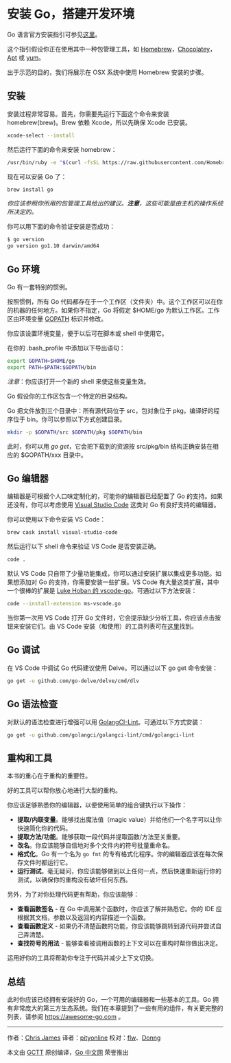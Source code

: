 # 安装 Go，搭建开发环境

Go 语言官方安装指引可参见[这里](https://golang.org/doc/install)。

这个指引假设你正在使用其中一种包管理工具，如 [Homebrew](https://brew.sh)，[Chocolatey](https://chocolatey.org)，[Apt](https://help.ubuntu.com/community/AptGet/Howto) 或 [yum](https://access.redhat.com/solutions/9934)。

出于示范的目的，我们将展示在 OSX 系统中使用 Homebrew 安装的步骤。

## 安装

安装过程非常容易。首先，你需要先运行下面这个命令来安装 homebrew(brew)。Brew 依赖 Xcode，所以先确保 Xcode 已安装。

```sh
xcode-select --install
```

然后运行下面的命令来安装 homebrew：

```sh
/usr/bin/ruby -e "$(curl -fsSL https://raw.githubusercontent.com/Homebrew/install/master/install)"
```

现在可以安装 Go 了：

```sh
brew install go
```

*你应该参照你所用的包管理工具给出的建议。**注意**，这些可能是由主机的操作系统所决定的。*

你可以用下面的命令验证安装是否成功：

```sh
$ go version
go version go1.10 darwin/amd64
```

## Go 环境

Go 有一套特别的惯例。

按照惯例，所有 Go 代码都存在于一个工作区（文件夹）中。这个工作区可以在你的机器的任何地方。如果你不指定，Go 将假定 $HOME/go 为默认工作区。工作区由环境变量 [GOPATH](https://golang.org/cmd/go/#hdr-GOPATH_environment_variable) 标识并修改。

你应该设置环境变量，便于以后可在脚本或 shell 中使用它。

在你的 .bash_profile 中添加以下导出语句：

```sh
export GOPATH=$HOME/go
export PATH=$PATH:$GOPATH/bin
```

*注意*：你应该打开一个新的 shell 来使这些变量生效。

Go 假设你的工作区包含一个特定的目录结构。

Go 把文件放到三个目录中：所有源代码位于 src，包对象位于 pkg，编译好的程序位于 bin。你可以参照以下方式创建目录。

```sh
mkdir -p $GOPATH/src $GOPATH/pkg $GOPATH/bin
```

此时，你可以用 _go get_，它会把下载到的资源按 src/pkg/bin 结构正确安装在相应的 $GOPATH/xxx 目录中。

## Go 编辑器

编辑器是可根据个人口味定制化的，可能你的编辑器已经配置了 Go 的支持。如果还没有，你可以考虑使用 [Visual Studio Code](https://code.visualstudio.com) 这类对 Go 有良好支持的编辑器。

你可以使用以下命令安装 VS Code：

```sh
brew cask install visual-studio-code
```

然后运行以下 shell 命令来验证 VS Code 是否安装正确。

```sh
code .
```

默认 VS Code 只自带了少量功能集成，你可以通过安装扩展以集成更多功能。如果想添加对 Go 的支持，你需要安装一些扩展。VS Code 有大量这类扩展，其中一个很棒的扩展是 [Luke Hoban 的 vscode-go](https://github.com/Microsoft/vscode-go)。可通过以下方法安装：

```sh
code --install-extension ms-vscode.go
```

当你第一次用 VS Code 打开 Go 文件时，它会提示缺少分析工具，你应该点击按钮来安装它们。由 VS Code 安装（和使用）的工具列表可在[这里](https://github.com/Microsoft/vscode-go/wiki/Go-tools-that-the-Go-extension-depends-on)找到。

## Go 调试

在 VS Code 中调试 Go 代码建议使用 Delve。可以通过以下 go get 命令安装：

```sh
go get -u github.com/go-delve/delve/cmd/dlv
```

## Go 语法检查

对默认的语法检查进行增强可以用 [GolangCI-Lint](https://github.com/golangci/golangci-lint)。可通过以下方式安装：

```sh
go get -u github.com/golangci/golangci-lint/cmd/golangci-lint
```

## 重构和工具

本书的重心在于重构的重要性。

好的工具可以帮你放心地进行大型的重构。

你应该足够熟悉你的编辑器，以便使用简单的组合键执行以下操作：

- **提取/内联变量**。能够找出魔法值（magic value）并给他们一个名字可以让你快速简化你的代码。
- **提取方法/功能**。能够获取一段代码并提取函数/方法至关重要。
- **改名**。你应该能够自信地对多个文件内的符号批量重命名。
- **格式化**。Go 有一个名为 `go fmt` 的专有格式化程序。你的编辑器应该在每次保存文件时都运行它。
- **运行测试**。毫无疑问，你应该能够做到以上任何一点，然后快速重新运行你的测试，以确保你的重构没有破坏任何东西。

另外，为了对你处理代码更有帮助，你应该能够：

- **查看函数签名** - 在 Go 中调用某个函数时，你应该了解并熟悉它。你的 IDE 应根据其文档，参数以及返回的内容描述一个函数。
- **查看函数定义** - 如果仍不清楚函数的功能，你应该能够跳转到源代码并尝试自己弄清楚。
- **查找符号的用法** - 能够查看被调用函数的上下文可以在重构时帮你做出决定。

运用好你的工具将帮助你专注于代码并减少上下文切换。

## 总结

此时你应该已经拥有安装好的 Go，一个可用的编辑器和一些基本的工具。Go 拥有非常庞大的第三方生态系统。我们在本章提到了一些有用的组件，有关更完整的列表，请参阅 https://awesome-go.com 。

---

作者：[Chris James](https://dev.to/quii)
译者：[pityonline](https://github.com/pityonline)
校对：[flw](https://github.com/flw-cn)、[Donng](https://github.com/Donng)

本文由 [GCTT](https://github.com/studygolang/GCTT) 原创编译，[Go 中文网](https://studygolang.com/) 荣誉推出

